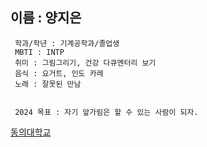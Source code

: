## 이름 : 양지은 
```
 학과/학년 : 기계공학과/졸업생  
 MBTI : INTP    
 취미 : 그림그리기, 건강 다큐멘터리 보기   
 음식 : 요거트, 인도 카레   
 노래 : 잘못된 만남  


 2024 목표 : 자기 앞가림은 할 수 있는 사람이 되자. 

``` 
[동의대학교](hhttps://www.deu.ac.kr/www/intro/)
